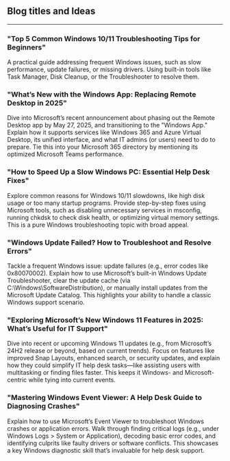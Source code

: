 
## Blog titles and Ideas
---

### "Top 5 Common Windows 10/11 Troubleshooting Tips for Beginners"

A practical guide addressing frequent Windows issues, such as slow performance, update failures, or missing drivers. Using built-in tools like Task Manager, Disk Cleanup, or the Troubleshooter to resolve them. 

### "What’s New with the Windows App: Replacing Remote Desktop in 2025"

Dive into Microsoft’s recent announcement about phasing out the Remote Desktop app by May 27, 2025, and transitioning to the "Windows App." Explain how it supports services like Windows 365 and Azure Virtual Desktop, its unified interface, and what IT admins (or users) need to do to prepare. Tie this into your Microsoft 365 directory by mentioning its optimized Microsoft Teams performance.

### "How to Speed Up a Slow Windows PC: Essential Help Desk Fixes"

Explore common reasons for Windows 10/11 slowdowns, like high disk usage or too many startup programs. Provide step-by-step fixes using Microsoft tools, such as disabling unnecessary services in msconfig, running chkdsk to check disk health, or optimizing virtual memory settings. This is a pure Windows troubleshooting topic with broad appeal.

### "Windows Update Failed? How to Troubleshoot and Resolve Errors"

Tackle a frequent Windows issue: update failures (e.g., error codes like 0x80070002). Explain how to use Microsoft’s built-in Windows Update Troubleshooter, clear the update cache (via C:\Windows\SoftwareDistribution), or manually install updates from the Microsoft Update Catalog. This highlights your ability to handle a classic Windows support scenario.

### "Exploring Microsoft’s New Windows 11 Features in 2025: What’s Useful for IT Support"

Dive into recent or upcoming Windows 11 updates (e.g., from Microsoft’s 24H2 release or beyond, based on current trends). Focus on features like improved Snap Layouts, enhanced search, or security updates, and explain how they could simplify IT help desk tasks—like assisting users with multitasking or finding files faster. This keeps it Windows- and Microsoft-centric while tying into current events.

### "Mastering Windows Event Viewer: A Help Desk Guide to Diagnosing Crashes"

Explain how to use Microsoft’s Event Viewer to troubleshoot Windows crashes or application errors. Walk through finding critical logs (e.g., under Windows Logs > System or Application), decoding basic error codes, and identifying culprits like faulty drivers or software conflicts. This showcases a key Windows diagnostic skill that’s invaluable for help desk support.